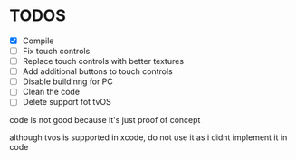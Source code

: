 # TODOS
 - [X] Compile
 - [ ] Fix touch controls
 - [ ] Replace touch controls with better textures
 - [ ] Add additional buttons to touch controls
 - [ ] Disable buildinng for PC
 - [ ] Clean the code
 - [ ] Delete support fot tvOS

code is not good because it's just proof of concept

although tvos is supported in xcode, do not use it as i didnt implement it in code
